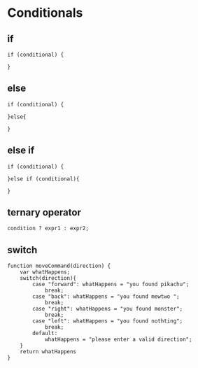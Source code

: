 # Conditionals

## if

    if (conditional) {
        
    }

## else

    if (conditional) {
        
    }else{
        
    }

## else if

    if (conditional) {
    
    }else if (conditional){
        
    }

## ternary operator 

    condition ? expr1 : expr2;
## switch

    function moveCommand(direction) {
        var whatHappens;
        switch(direction){
            case "forward": whatHappens = "you found pikachu";
                break;
            case "back": whatHappens = "you found mewtwo ";
                break;
            case "right": whatHappens = "you found monster";
                break;
            case "left": whatHappens = "you found nothting";
                break;
            default:
                whatHappens = "please enter a valid direction";
        }
        return whatHappens
    }
